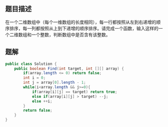 ## 题目描述

在一个二维数组中（每个一维数组的长度相同），每一行都按照从左到右递增的顺序排序，每一列都按照从上到下递增的顺序排序。请完成一个函数，输入这样的一个二维数组和一个整数，判断数组中是否含有该整数。

## 题解

```java
public class Solution {
    public boolean Find(int target, int [][] array) {
        if(array.length <= 0) return false;
        int i = 0;
        int j = array[0].length - 1;
        while(i<array.length && j>=0){
            if(array[i][j] == target) return true;
            else if(array[i][j] > target) --j;
            else ++i;
        }
        return false;
    }
}
```


